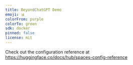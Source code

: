 ```yaml
---
title: BeyondChatGPT Demo
emoji: 📊
colorFrom: purple
colorTo: green
sdk: docker
pinned: false
license: mit
---
```


Check out the configuration reference at https://huggingface.co/docs/hub/spaces-config-reference
